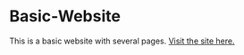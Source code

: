 # Basic-Website
This is a basic website with several pages. [Visit the site here.](https://giaviolini.github.io/Basic-Website/)
